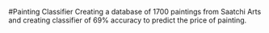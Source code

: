 #Painting Classifier
Creating a database of 1700 paintings from Saatchi Arts and creating classifier of 69%
accuracy to predict the price of painting. 